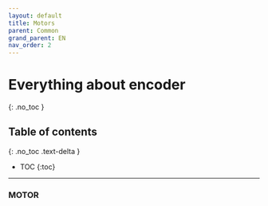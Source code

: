 ```yaml
---
layout: default
title: Motors
parent: Common
grand_parent: EN
nav_order: 2
---
```


# Everything about encoder
{: .no_toc }

## Table of contents
{: .no_toc .text-delta }

- TOC
  {:toc}

---

### MOTOR
